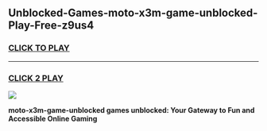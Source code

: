 
## Unblocked-Games-moto-x3m-game-unblocked-Play-Free-z9us4
<h3>
<a href="https://premium76.site?title=moto-x3m-game-unblocked&ref=20A">CLICK TO PLAY</a></h3>
<hr>

<h3>
<a href="https://premium76.site?title=moto-x3m-game-unblocked&ref=20A">CLICK 2 PLAY</a>
  
</h3>

<a href="https://premium76.site?title=moto-x3m-game-unblocked&ref=20A"><img src="https://clearcache.store/games.png"></a>


**moto-x3m-game-unblocked games unblocked: Your Gateway to Fun and Accessible Online Gaming**
